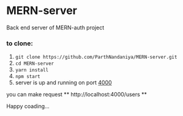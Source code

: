 # MERN-server

Back end server of MERN-auth project

### to clone:
1. ``` git clone https://github.com/ParthNandaniya/MERN-server.git ```
1. ``` cd MERN-server ```
1. ``` yarn install ```
1. ``` npm start ```
1. server is up and running on port [4000](http://localhost:9000)

you can make request ** http://localhost:4000/users **

Happy coading...

